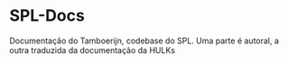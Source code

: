 # SPL-Docs
Documentação do Tamboerijn, codebase do SPL. Uma parte é autoral, a outra traduzida da documentação da HULKs

